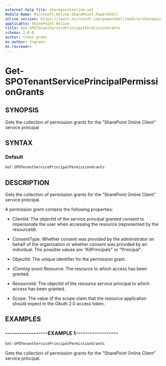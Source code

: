 ```yaml
---
external help file: sharepointonline.xml
Module Name: Microsoft.Online.SharePoint.PowerShell
online version: https://learn.microsoft.com/powershell/module/sharepoint-online/get-spotenantserviceprincipalpermissiongrants
applicable: SharePoint Online
title: Get-SPOTenantServicePrincipalPermissionGrants
schema: 2.0.0
author: trent-green
ms.author: trgreen
ms.reviewer:
---
```


# Get-SPOTenantServicePrincipalPermissionGrants

## SYNOPSIS

Gets the collection of permission grants for the "SharePoint Online Client" service principal

## SYNTAX

### Default

```powershell
Get-SPOTenantServicePrincipalPermissionGrants
```

## DESCRIPTION

Gets the collection of permission grants for the "SharePoint Online Client" service principal.

A permission grant contains the following properties:

- ClientId: The objectId of the service principal granted consent to impersonate the user when accessing the resource (represented by the resourceId).

- ConsentType: Whether consent was provided by the administrator on behalf of the organization or whether consent was provided by an individual. The possible values are "AllPrincipals" or "Principal".

- ObjectId: The unique identifier for the permission grant.

- _(Coming soon)_ Resource: The resource to which access has been granted.

- ResourceId: The objectId of the resource service principal to which access has been granted.

- Scope: The value of the scope claim that the resource application should expect in the OAuth 2.0 access token.

## EXAMPLES

### ------------------EXAMPLE 1------------------

```powershell
Get-SPOTenantServicePrincipalPermissionGrants
```

Gets the collection of permission grants for the "SharePoint Online Client" service principal.
